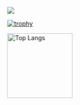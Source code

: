 ![](https://github-profile-summary-cards.vercel.app/api/cards/profile-details?username=yukitakaGrid&theme=2077)

[![trophy](https://github-profile-trophy.vercel.app/?username=yukitakaGrid&theme=onedark)](https://github-profile-trophy.vercel.app/?username=ryo-ma&theme=tokyonight)

<img alt="Top Langs" height="150px" src="https://github-readme-stats.vercel.app/api/top-langs/?username=yukitakaGrid&layout=compact&count_private=true&show_icons=true&theme=tokyonight" />
